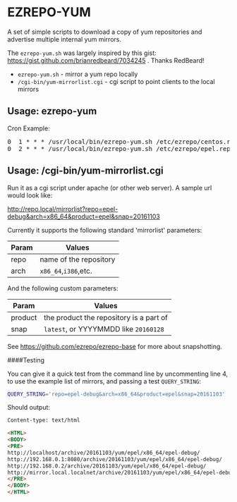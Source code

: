 EZREPO-YUM
==========

A set of simple scripts to download a copy of yum repositories and advertise multiple internal yum mirrors.

The `ezrepo-yum.sh` was largely inspired by this gist: https://gist.github.com/brianredbeard/7034245 . Thanks RedBeard!

* `ezrepo-yum.sh` - mirror a yum repo locally
* `/cgi-bin/yum-mirrorlist.cgi` - cgi script to point clients to the local mirrors


Usage: ezrepo-yum
-----------------

Cron Example:
<pre>
0  1 * * * /usr/local/bin/ezrepo-yum.sh /etc/ezrepo/centos.repo
0  2 * * * /usr/local/bin/ezrepo-yum.sh /etc/ezrepo/epel.repo
</pre>

Usage: /cgi-bin/yum-mirrorlist.cgi
----------------------------------

Run it as a cgi script under apache (or other web server). A sample url would look like:

http://repo.local/mirrorlist?repo=epel-debug&arch=x86_64&product=epel&snap=20161103

Currently it supports the following standard 'mirrorlist' parameters:

| Param | Values                 |
|-------|------------------------|
| repo  | name of the repository |
| arch  | `x86_64`,`i386`,etc.   |

And the following custom parameters:

| Param   | Values                                  |
|---------|-----------------------------------------|
| product | the product the repository is a part of |
| snap    | `latest`, or YYYYMMDD like `20160128`   |

See https://github.com/ezrepo/ezrepo-base for more about snapshotting.

####Testing

You can give it a quick test from the command line by uncommenting line 4, to use the example list of mirrors, and passing a test `QUERY_STRING`:

```bash
QUERY_STRING='repo=epel-debug&arch=x86_64&product=epel&snap=20161103' ./yum-mirrorlist.cgi
```

Should output:
```html
Content-type: text/html

<HTML>
<BODY>
<PRE>
http://localhost/archive/20161103/yum/epel/x86_64/epel-debug/
http://192.168.0.1:8080/archive/20161103/yum/epel/x86_64/epel-debug/
http://192.168.0.2/archive/20161103/yum/epel/x86_64/epel-debug/
http://mirror.local.localnet/archive/20161103/yum/epel/x86_64/epel-debug/
</PRE>
</BODY>
</HTML>
```
